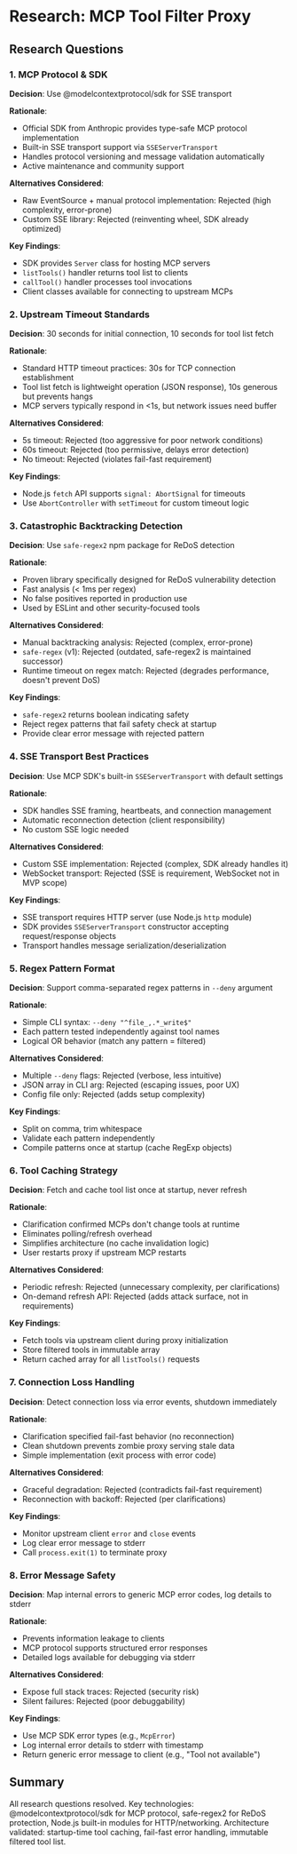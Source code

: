 # Research: MCP Tool Filter Proxy

## Research Questions

### 1. MCP Protocol & SDK

**Decision**: Use @modelcontextprotocol/sdk for SSE transport

**Rationale**:
- Official SDK from Anthropic provides type-safe MCP protocol implementation
- Built-in SSE transport support via `SSEServerTransport`
- Handles protocol versioning and message validation automatically
- Active maintenance and community support

**Alternatives Considered**:
- Raw EventSource + manual protocol implementation: Rejected (high complexity, error-prone)
- Custom SSE library: Rejected (reinventing wheel, SDK already optimized)

**Key Findings**:
- SDK provides `Server` class for hosting MCP servers
- `listTools()` handler returns tool list to clients
- `callTool()` handler processes tool invocations
- Client classes available for connecting to upstream MCPs

### 2. Upstream Timeout Standards

**Decision**: 30 seconds for initial connection, 10 seconds for tool list fetch

**Rationale**:
- Standard HTTP timeout practices: 30s for TCP connection establishment
- Tool list fetch is lightweight operation (JSON response), 10s generous but prevents hangs
- MCP servers typically respond in <1s, but network issues need buffer

**Alternatives Considered**:
- 5s timeout: Rejected (too aggressive for poor network conditions)
- 60s timeout: Rejected (too permissive, delays error detection)
- No timeout: Rejected (violates fail-fast requirement)

**Key Findings**:
- Node.js `fetch` API supports `signal: AbortSignal` for timeouts
- Use `AbortController` with `setTimeout` for custom timeout logic

### 3. Catastrophic Backtracking Detection

**Decision**: Use `safe-regex2` npm package for ReDoS detection

**Rationale**:
- Proven library specifically designed for ReDoS vulnerability detection
- Fast analysis (< 1ms per regex)
- No false positives reported in production use
- Used by ESLint and other security-focused tools

**Alternatives Considered**:
- Manual backtracking analysis: Rejected (complex, error-prone)
- `safe-regex` (v1): Rejected (outdated, safe-regex2 is maintained successor)
- Runtime timeout on regex match: Rejected (degrades performance, doesn't prevent DoS)

**Key Findings**:
- `safe-regex2` returns boolean indicating safety
- Reject regex patterns that fail safety check at startup
- Provide clear error message with rejected pattern

### 4. SSE Transport Best Practices

**Decision**: Use MCP SDK's built-in `SSEServerTransport` with default settings

**Rationale**:
- SDK handles SSE framing, heartbeats, and connection management
- Automatic reconnection detection (client responsibility)
- No custom SSE logic needed

**Alternatives Considered**:
- Custom SSE implementation: Rejected (complex, SDK already handles it)
- WebSocket transport: Rejected (SSE is requirement, WebSocket not in MVP scope)

**Key Findings**:
- SSE transport requires HTTP server (use Node.js `http` module)
- SDK provides `SSEServerTransport` constructor accepting request/response objects
- Transport handles message serialization/deserialization

### 5. Regex Pattern Format

**Decision**: Support comma-separated regex patterns in `--deny` argument

**Rationale**:
- Simple CLI syntax: `--deny "^file_,.*_write$"`
- Each pattern tested independently against tool names
- Logical OR behavior (match any pattern = filtered)

**Alternatives Considered**:
- Multiple `--deny` flags: Rejected (verbose, less intuitive)
- JSON array in CLI arg: Rejected (escaping issues, poor UX)
- Config file only: Rejected (adds setup complexity)

**Key Findings**:
- Split on comma, trim whitespace
- Validate each pattern independently
- Compile patterns once at startup (cache RegExp objects)

### 6. Tool Caching Strategy

**Decision**: Fetch and cache tool list once at startup, never refresh

**Rationale**:
- Clarification confirmed MCPs don't change tools at runtime
- Eliminates polling/refresh overhead
- Simplifies architecture (no cache invalidation logic)
- User restarts proxy if upstream MCP restarts

**Alternatives Considered**:
- Periodic refresh: Rejected (unnecessary complexity, per clarifications)
- On-demand refresh API: Rejected (adds attack surface, not in requirements)

**Key Findings**:
- Fetch tools via upstream client during proxy initialization
- Store filtered tools in immutable array
- Return cached array for all `listTools()` requests

### 7. Connection Loss Handling

**Decision**: Detect connection loss via error events, shutdown immediately

**Rationale**:
- Clarification specified fail-fast behavior (no reconnection)
- Clean shutdown prevents zombie proxy serving stale data
- Simple implementation (exit process with error code)

**Alternatives Considered**:
- Graceful degradation: Rejected (contradicts fail-fast requirement)
- Reconnection with backoff: Rejected (per clarifications)

**Key Findings**:
- Monitor upstream client `error` and `close` events
- Log clear error message to stderr
- Call `process.exit(1)` to terminate proxy

### 8. Error Message Safety

**Decision**: Map internal errors to generic MCP error codes, log details to stderr

**Rationale**:
- Prevents information leakage to clients
- MCP protocol supports structured error responses
- Detailed logs available for debugging via stderr

**Alternatives Considered**:
- Expose full stack traces: Rejected (security risk)
- Silent failures: Rejected (poor debuggability)

**Key Findings**:
- Use MCP SDK error types (e.g., `McpError`)
- Log internal error details to stderr with timestamp
- Return generic error message to client (e.g., "Tool not available")

## Summary

All research questions resolved. Key technologies: @modelcontextprotocol/sdk for MCP protocol, safe-regex2 for ReDoS protection, Node.js built-in modules for HTTP/networking. Architecture validated: startup-time tool caching, fail-fast error handling, immutable filtered tool list.
